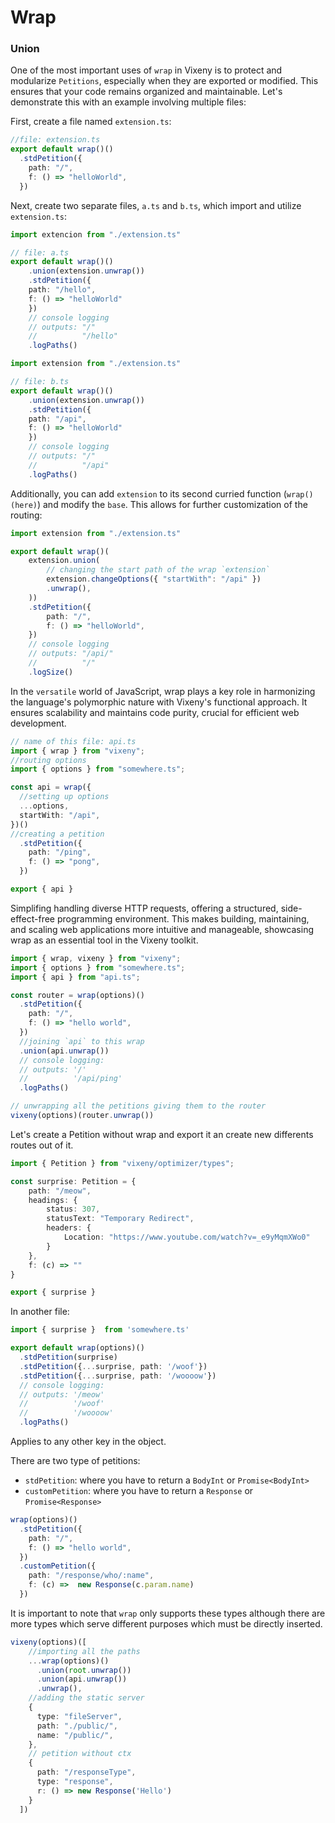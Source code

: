 <head>
    <link rel="stylesheet" href="/css/prism.css">
    <link rel="stylesheet" href="/css/main.css">
</head>

# Wrap

### Union

One of the most important uses of `wrap` in Vixeny is to protect and modularize `Petitions`, especially when they are exported or modified. This ensures that your code remains organized and maintainable. Let's demonstrate this with an example involving multiple files:

First, create a file named `extension.ts`:

```ts
//file: extension.ts
export default wrap()()
  .stdPetition({
    path: "/",
    f: () => "helloWorld",
  })
```

Next, create two separate files, `a.ts` and `b.ts`, which import and utilize `extension.ts`:

```ts
import extencion from "./extension.ts"

// file: a.ts
export default wrap()()
    .union(extension.unwrap())
    .stdPetition({
    path: "/hello",
    f: () => "helloWorld"
    })
    // console logging
    // outputs: "/"
    //          "/hello"
    .logPaths()

```

```ts
import extension from "./extension.ts"

// file: b.ts
export default wrap()()
    .union(extension.unwrap())
    .stdPetition({
    path: "/api",
    f: () => "helloWorld"
    })
    // console logging
    // outputs: "/"
    //          "/api"
    .logPaths()
```
Additionally, you can add `extension` to its second curried function (`wrap()(here)`) and modify the `base`. This allows for further customization of the routing:

```ts
import extension from "./extension.ts"

export default wrap()(
    extension.union(
        // changing the start path of the wrap `extension`
        extension.changeOptions({ "startWith": "/api" })
        .unwrap(),
    ))
    .stdPetition({
        path: "/",
        f: () => "helloWorld",
    })
    // console logging
    // outputs: "/api/"
    //          "/"
    .logSize()
```
<Heading title="Introduction to wrap" size="2" />

In the `versatile` world of JavaScript, wrap plays a key role in harmonizing the language's polymorphic nature with Vixeny's functional approach. It ensures scalability and maintains code purity, crucial for efficient web development.

```ts
// name of this file: api.ts
import { wrap } from "vixeny";
//routing options
import { options } from "somewhere.ts"; 

const api = wrap({
  //setting up options
  ...options,
  startWith: "/api",
})()
//creating a petition
  .stdPetition({
    path: "/ping",
    f: () => "pong",
  })

export { api }
```

Simplifing handling diverse HTTP requests, offering a structured, side-effect-free programming environment. This makes building, maintaining, and scaling web applications more intuitive and manageable, showcasing wrap as an essential tool in the Vixeny toolkit.

```ts
import { wrap, vixeny } from "vixeny";
import { options } from "somewhere.ts"; 
import { api } from "api.ts"; 

const router = wrap(options)()
  .stdPetition({
    path: "/",
    f: () => "hello world",
  })
  //joining `api` to this wrap
  .union(api.unwrap())
  // console logging:
  // outputs: '/'
  //          '/api/ping'
  .logPaths()

// unwrapping all the petitions giving them to the router
vixeny(options)(router.unwrap())
```
<Heading title="Working with petitions" size="2" />

Let's create a Petition without wrap and export it an create new differents routes out of it.

```ts
import { Petition } from "vixeny/optimizer/types";

const surprise: Petition = {
    path: "/meow",
    headings: {
        status: 307,
        statusText: "Temporary Redirect",
        headers: {
            Location: "https://www.youtube.com/watch?v=_e9yMqmXWo0"
        }
    },
    f: (c) => ""
}

export { surprise }
```
In another file:

```ts
import { surprise }  from 'somewhere.ts'

export default wrap(options)()
  .stdPetition(surprise)
  .stdPetition({...surprise, path: '/woof'})
  .stdPetition({...surprise, path: '/woooow'})
  // console logging:
  // outputs: '/meow'
  //          '/woof'
  //          '/woooow'
  .logPaths()
```

Applies to any other key in the object.

<Heading title="Petitions types in wrap" size="2" />

 There are two type of petitions:
  - `stdPetition`: where you have to return a `BodyInt` or `Promise<BodyInt>`
  - `customPetition`: where you have to return a `Response` or `Promise<Response>`

```ts
wrap(options)()
  .stdPetition({
    path: "/",
    f: () => "hello world",
  })
  .customPetition({
    path: "/response/who/:name",
    f: (c) =>  new Response(c.param.name)
  })
```

It is important to note that `wrap` only supports these types although there are more types which serve different purposes which must be directly inserted.

```ts
vixeny(options)([
    //importing all the paths
    ...wrap(options)()
      .union(root.unwrap())
      .union(api.unwrap())
      .unwrap(),
    //adding the static server
    {
      type: "fileServer",
      path: "./public/",
      name: "/public/",
    },
    // petition without ctx
    {
      path: "/responseType",
      type: "response",
      r: () => new Response('Hello')
    }
  ])
```